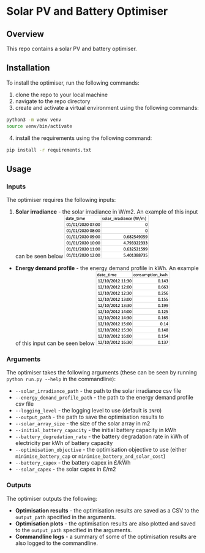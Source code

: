 # Solar PV and Battery Optimiser

## Overview
This repo contains a solar PV and battery optimiser.

## Installation
To install the optimiser, run the following commands:
1. clone the repo to your local machine
2. navigate to the repo directory
3. create and activate a virtual environment using the following commands:
```bash
python3 -m venv venv
source venv/bin/activate
```
4. install the requirements using the following command:
```bash
pip install -r requirements.txt
```

## Usage
### Inputs
The optimiser requires the following inputs:
1. **Solar irradiance** - the solar irradiance in W/m2. An example of this input can be seen below
![img.png](docs/img.png)
- **Energy demand profile** - the energy demand profile in kWh. An example of this input can be seen 
below
![img_1.png](docs/img_1.png)

### Arguments
The optimiser takes the following arguments (these can be seen by running `python run.py --help` in the commandline):
- `--solar_irradiance_path` - the path to the solar irradiance csv file
- `--energy_demand_profile_path` - the path to the energy demand profile csv file
- `--logging_level` - the logging level to use (default is `INFO`)
- `--output_path` - the path to save the optimisation results to 
- `--solar_array_size` - the size of the solar array in m2
- `--initial_battery_capacity` - the initial battery capacity in kWh
- `--battery_degredation_rate` - the battery degradation rate in kWh of electricity per kWh of battery capacity
- `--optimisation_objective` - the optimisation objective to use (either `minimise_battery_cap` or `minimise_battery_and_solar_cost`)
- `--battery_capex` - the battery capex in £/kWh
- `--solar_capex` - the solar capex in £/m2

### Outputs
The optimiser outputs the following:
- **Optimisation results** - the optimisation results are saved as a CSV to the `output_path` specified in the arguments.
- **Optimisation plots** - the optimisation results are also plotted and saved to the `output_path` specified in the arguments.
- **Commandline logs** - a summary of some of the optimisation results are also logged to the commandline.
